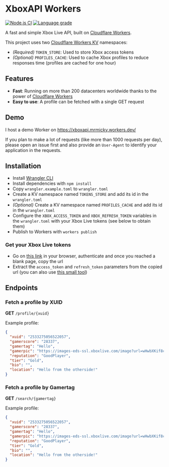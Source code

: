 # XboxAPI Workers
[![Node.js CI](https://github.com/MrMicky-FR/XboxAPI-Workers/actions/workflows/tests.yml/badge.svg)](https://github.com/MrMicky-FR/XboxAPI-Workers/actions/workflows/tests.yml)
[![Language grade](https://img.shields.io/lgtm/grade/javascript/github/MrMicky-FR/XboxAPI-Workers.svg?logo=lgtm&logoWidth=18&label=code%20quality)](https://lgtm.com/projects/g/MrMicky-FR/XboxAPI-Workers/context:javascript)

A fast and simple Xbox Live API, built on [Cloudflare Workers](https://workers.cloudflare.com/).

This project uses two [Cloudflare Workers KV](https://www.cloudflare.com/products/workers-kv/) namespaces:
* _(Required)_ `TOKEN_STORE`: Used to store Xbox access tokens
* _(Optional)_ `PROFILES_CACHE`: Used to cache Xbox profiles to reduce responses time (profiles are cached for one hour)

## Features
* **Fast**: Running on more than 200 datacenters worldwide thanks to the power of [Cloudflare Workers](https://workers.cloudflare.com/)
* **Easy to use**: A profile can be fetched with a single GET request

## Demo
I host a demo Worker on https://xboxapi.mrmicky.workers.dev/

If you plan to make a lot of requests (like more than 1000 requests per day), please open an issue first and also provide an `User-Agent` to identify your application in the requests.

## Installation
* Install [Wrangler CLI](https://developers.cloudflare.com/workers/cli-wrangler/install-update)
* Install dependencies with `npm install`
* Copy `wrangler.example.toml` to `wrangler.toml`
* Create a KV namespace named `TOKENS_STORE` and add its id in the `wrangler.toml`
* _(Optional)_ Create a KV namespace named `PROFILES_CACHE` and add its id in the `wrangler.toml`
* Configure the `XBOX_ACCESS_TOKEN` and `XBOX_REFRESH_TOKEN` variables in the `wrangler.toml` with your Xbox Live tokens (see below to obtain them)
* Publish to Workers with `workers publish`

### Get your Xbox Live tokens
* Go on [this link](https://login.live.com/oauth20_authorize.srf?display=touch&scope=service%3A%3Auser.auth.xboxlive.com%3A%3AMBI_SSL&redirect_uri=https%3A%2F%2Flogin.live.com%2Foauth20_desktop.srf&locale=en&response_type=token&client_id=0000000048093EE3) in your browser, authenticate and once you reached a blank page, copy the url
* Extract the `access_token` and `refresh_token` parameters from the copied url (you can also use [this small tool](https://jsfiddle.net/vc361wha/))

## Endpoints

### Fetch a profile by XUID

**GET** `/profile/{xuid}`

Example profile:
```json
{
  "xuid": "2533275056522057",
  "gamerscore": "28337",
  "gamertag": "Hello",
  "gamerpic": "https://images-eds-ssl.xboxlive.com/image?url=wHwbXKif8cus8csoZ03RW8ke8ralOdP9BGd4wzwl0MJ9z6QzuGwZjtvbE7sSsMVWdbcqfkxoWP60BSmwjdrqjdnbtjpTZg2sgv2Zu6A4iNhBj4V1ePvsMGSKEhUsgp5yZqOg.wtIFgQcnAf.8lY8BoeFGho.yDFWyybpENa_9L0-",
  "reputation": "GoodPlayer",
  "tier": "Gold",
  "bio": "",
  "location": "Hello from the otherside!"
}
```

### Fetch a profile by Gamertag

**GET** `/search/{gamertag}`

Example profile:
```json
{
  "xuid": "2533275056522057",
  "gamerscore": "28337",
  "gamertag": "Hello",
  "gamerpic": "https://images-eds-ssl.xboxlive.com/image?url=wHwbXKif8cus8csoZ03RW8ke8ralOdP9BGd4wzwl0MJ9z6QzuGwZjtvbE7sSsMVWdbcqfkxoWP60BSmwjdrqjdnbtjpTZg2sgv2Zu6A4iNhBj4V1ePvsMGSKEhUsgp5yZqOg.wtIFgQcnAf.8lY8BoeFGho.yDFWyybpENa_9L0-",
  "reputation": "GoodPlayer",
  "tier": "Gold",
  "bio": "",
  "location": "Hello from the otherside!"
}
```
